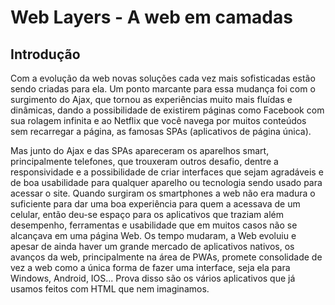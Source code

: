 # Web Layers - A web em camadas

## Introdução

Com a evolução da web novas soluções cada vez mais sofisticadas estão sendo criadas para ela. Um ponto marcante para essa mudança foi com o surgimento do Ajax, que tornou as experiências muito mais fluídas e dinâmicas, dando a possibilidade de existirem páginas como Facebook com sua rolagem infinita e ao Netflix que você navega por muitos conteúdos sem recarregar a página, as famosas SPAs (aplicativos de página única). 

Mas junto do Ajax e das SPAs apareceram os aparelhos smart, principalmente telefones, que trouxeram outros desafio, dentre a responsividade e a possibilidade de criar interfaces que sejam agradáveis e de boa usabilidade para qualquer aparelho ou tecnologia sendo usado para acessar o site. Quando surgiram os smartphones a web não era madura o suficiente para dar uma boa experiência para quem a acessava de um celular, então deu-se espaço para os aplicativos que traziam além desempenho, ferramentas e usabilidade que em muitos casos não se alcançava em uma página Web. Os tempo mudaram, a Web evoluiu e apesar de ainda haver um grande mercado de aplicativos nativos, os avanços da web, principalmente na área de PWAs, promete consolidade de vez a web como a única forma de fazer uma interface, seja ela para Windows, Android, IOS... Prova disso são os vários aplicativos que já usamos feitos com HTML que nem imaginamos.
